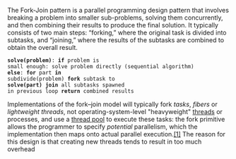 The Fork-Join pattern is a parallel programming design pattern that involves breaking a problem into smaller sub-problems, solving them concurrently, and then combining their results to produce the final solution. It typically consists of two main steps: “forking,” where the original task is divided into subtasks, and “joining,” where the results of the subtasks are combined to obtain the overall result.

<code>**solve(problem)**:
    **if** problem is small enough:
        solve problem directly (sequential algorithm)
    **else**:
        **for** part **in** subdivide(problem)
            **fork** subtask to **solve(part)**
        **join** all subtasks spawned in previous loop
        **return** combined results
</code>

Implementations of the fork–join model will typically fork _tasks_, _fibers_ or _lightweight threads_, not operating-system-level "heavyweight" [threads](https://en.wikipedia.org/wiki/Thread_(computing) "Thread (computing)") or processes, and use a [thread pool](https://en.wikipedia.org/wiki/Thread_pool "Thread pool") to execute these tasks: the fork primitive allows the programmer to specify _potential_ parallelism, which the implementation then maps onto actual parallel execution.[[1]](https://en.wikipedia.org/wiki/Fork%E2%80%93join_model#cite_note-spp-1) The reason for this design is that creating new threads tends to result in too much overhead